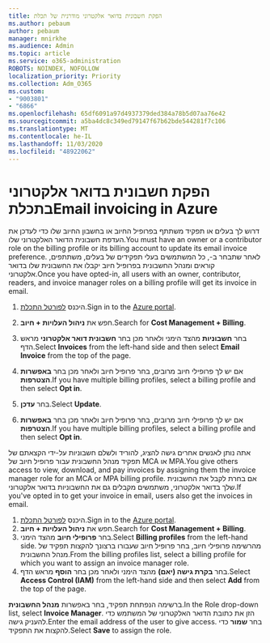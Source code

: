 ```yaml
---
title: הפקת חשבונית בדואר אלקטרוני מודרנית של תכלת
ms.author: pebaum
author: pebaum
manager: mnirkhe
ms.audience: Admin
ms.topic: article
ms.service: o365-administration
ROBOTS: NOINDEX, NOFOLLOW
localization_priority: Priority
ms.collection: Adm_O365
ms.custom:
- "9003801"
- "6866"
ms.openlocfilehash: 65df6091a97d4937379ded384a78b5d07aa76e42
ms.sourcegitcommit: a5ba4dc8c349ed79147f67b62bde544281f7c106
ms.translationtype: MT
ms.contentlocale: he-IL
ms.lasthandoff: 11/03/2020
ms.locfileid: "48922062"
---
```

# <a name="email-invoicing-in-azure"></a><span data-ttu-id="0efed-102">הפקת חשבונית בדואר אלקטרוני בתכלת</span><span class="sxs-lookup"><span data-stu-id="0efed-102">Email invoicing in Azure</span></span>

<span data-ttu-id="0efed-103">דרוש לך בעלים או תפקיד משתתף בפרופיל החיוב או בחשבון החיוב שלו כדי לעדכן את העדפת חשבונית הדואר האלקטרוני שלו.</span><span class="sxs-lookup"><span data-stu-id="0efed-103">You must have an owner or a contributor role on the billing profile or its billing account to update its email invoice preference.</span></span> <span data-ttu-id="0efed-104">לאחר שתבחר ב-, כל המשתמשים בעלי תפקידים של בעלים, משתתפים, קוראים ומנהל החשבונית בפרופיל חיוב יקבלו את החשבונית שלו בדואר אלקטרוני.</span><span class="sxs-lookup"><span data-stu-id="0efed-104">Once you have opted-in, all users with an owner, contributor, readers, and invoice manager roles on a billing profile will get its invoice in email.</span></span>

1. <span data-ttu-id="0efed-105">היכנס [לפורטל התכלת](https://portal.azure.com/).</span><span class="sxs-lookup"><span data-stu-id="0efed-105">Sign in to the [Azure portal](https://portal.azure.com/).</span></span>
2. <span data-ttu-id="0efed-106">חפש את **ניהול העלויות + חיוב**.</span><span class="sxs-lookup"><span data-stu-id="0efed-106">Search for **Cost Management + Billing**.</span></span>
3. <span data-ttu-id="0efed-107">בחר **חשבוניות** מהצד הימני ולאחר מכן בחר **חשבונית דואר אלקטרוני** מראש הדף.</span><span class="sxs-lookup"><span data-stu-id="0efed-107">Select **Invoices** from the left-hand side and then select **Email Invoice** from the top of the page.</span></span>
4. <span data-ttu-id="0efed-108">אם יש לך פרופילי חיוב מרובים, בחר פרופיל חיוב ולאחר מכן בחר **באפשרות הצטרפות**.</span><span class="sxs-lookup"><span data-stu-id="0efed-108">If you have multiple billing profiles, select a billing profile and then select **Opt in**.</span></span>

5. <span data-ttu-id="0efed-109">בחר **עדכן**.</span><span class="sxs-lookup"><span data-stu-id="0efed-109">Select **Update**.</span></span>
6. <span data-ttu-id="0efed-110">אם יש לך פרופילי חיוב מרובים, בחר פרופיל חיוב ולאחר מכן בחר **באפשרות הצטרפות**.</span><span class="sxs-lookup"><span data-stu-id="0efed-110">If you have multiple billing profiles, select a billing profile and then select **Opt in**.</span></span>

<span data-ttu-id="0efed-111">אתה נותן לאנשים אחרים גישה להציג, להוריד ולשלם חשבוניות על-ידי הקצאתם של תפקיד מנהל החשבונית עבור פרופיל חיוב של MCA או MPA.</span><span class="sxs-lookup"><span data-stu-id="0efed-111">You give others access to view, download, and pay invoices by assigning them the invoice manager role for an MCA or MPA billing profile.</span></span> <span data-ttu-id="0efed-112">אם בחרת לקבל את החשבונית שלך בדואר אלקטרוני, משתמשים מקבלים גם את החשבוניות בדואר אלקטרוני.</span><span class="sxs-lookup"><span data-stu-id="0efed-112">If you've opted in to get your invoice in email, users also get the invoices in email.</span></span>

1. <span data-ttu-id="0efed-113">היכנס [לפורטל התכלת](https://portal.azure.com/).</span><span class="sxs-lookup"><span data-stu-id="0efed-113">Sign in to the [Azure portal](https://portal.azure.com/).</span></span>
2. <span data-ttu-id="0efed-114">חפש את **ניהול העלויות + חיוב**.</span><span class="sxs-lookup"><span data-stu-id="0efed-114">Search for **Cost Management + Billing**.</span></span>
3. <span data-ttu-id="0efed-115">בחר **פרופילי חיוב** מהצד הימני.</span><span class="sxs-lookup"><span data-stu-id="0efed-115">Select **Billing profiles** from the left-hand side.</span></span> <span data-ttu-id="0efed-116">מהרשימה פרופילי חיוב, בחר פרופיל חיוב שעבורו ברצונך להקצות תפקיד של מנהל החשבונית.</span><span class="sxs-lookup"><span data-stu-id="0efed-116">From the billing profiles list, select a billing profile for which you want to assign an invoice manager role.</span></span>
4. <span data-ttu-id="0efed-117">בחר **בקרת גישה (יאם)** מהצד הימני ולאחר מכן בחר **הוסף** מראש הדף.</span><span class="sxs-lookup"><span data-stu-id="0efed-117">Select **Access Control (IAM)** from the left-hand side and then select **Add** from the top of the page.</span></span>

<span data-ttu-id="0efed-118">ברשימה הנפתחת תפקיד, בחר באפשרות **מנהל החשבונית**.</span><span class="sxs-lookup"><span data-stu-id="0efed-118">In the Role drop-down list, select **Invoice Manager**.</span></span> <span data-ttu-id="0efed-119">הזן את כתובת הדואר האלקטרוני של המשתמש כדי להעניק גישה.</span><span class="sxs-lookup"><span data-stu-id="0efed-119">Enter the email address of the user to give access.</span></span> <span data-ttu-id="0efed-120">בחר **שמור** כדי להקצות את התפקיד.</span><span class="sxs-lookup"><span data-stu-id="0efed-120">Select **Save** to assign the role.</span></span>
